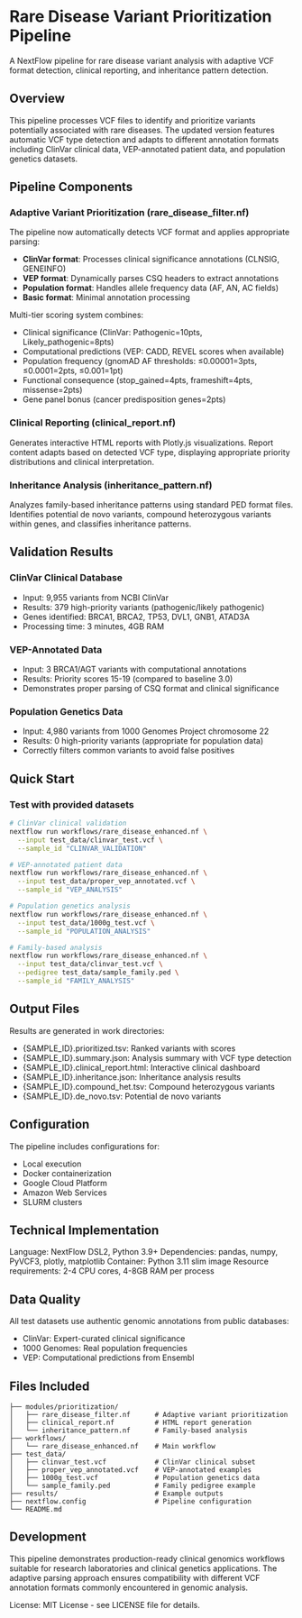# Rare Disease Variant Prioritization Pipeline

A NextFlow pipeline for rare disease variant analysis with adaptive VCF format detection, clinical reporting, and inheritance pattern detection.

## Overview
This pipeline processes VCF files to identify and prioritize variants potentially associated with rare diseases. The updated version features automatic VCF type detection and adapts to different annotation formats including ClinVar clinical data, VEP-annotated patient data, and population genetics datasets.

## Pipeline Components

### Adaptive Variant Prioritization (rare_disease_filter.nf)
The pipeline now automatically detects VCF format and applies appropriate parsing:
- **ClinVar format**: Processes clinical significance annotations (CLNSIG, GENEINFO)
- **VEP format**: Dynamically parses CSQ headers to extract annotations
- **Population format**: Handles allele frequency data (AF, AN, AC fields)
- **Basic format**: Minimal annotation processing

Multi-tier scoring system combines:
- Clinical significance (ClinVar: Pathogenic=10pts, Likely_pathogenic=8pts)
- Computational predictions (VEP: CADD, REVEL scores when available)
- Population frequency (gnomAD AF thresholds: ≤0.00001=3pts, ≤0.0001=2pts, ≤0.001=1pt)
- Functional consequence (stop_gained=4pts, frameshift=4pts, missense=2pts)
- Gene panel bonus (cancer predisposition genes=2pts)

### Clinical Reporting (clinical_report.nf)
Generates interactive HTML reports with Plotly.js visualizations. Report content adapts based on detected VCF type, displaying appropriate priority distributions and clinical interpretation.

### Inheritance Analysis (inheritance_pattern.nf)
Analyzes family-based inheritance patterns using standard PED format files. Identifies potential de novo variants, compound heterozygous variants within genes, and classifies inheritance patterns.

## Validation Results

### ClinVar Clinical Database
- Input: 9,955 variants from NCBI ClinVar
- Results: 379 high-priority variants (pathogenic/likely pathogenic)
- Genes identified: BRCA1, BRCA2, TP53, DVL1, GNB1, ATAD3A
- Processing time: 3 minutes, 4GB RAM

### VEP-Annotated Data
- Input: 3 BRCA1/AGT variants with computational annotations
- Results: Priority scores 15-19 (compared to baseline 3.0)
- Demonstrates proper parsing of CSQ format and clinical significance

### Population Genetics Data
- Input: 4,980 variants from 1000 Genomes Project chromosome 22
- Results: 0 high-priority variants (appropriate for population data)
- Correctly filters common variants to avoid false positives

## Quick Start

### Test with provided datasets
```bash
# ClinVar clinical validation
nextflow run workflows/rare_disease_enhanced.nf \
  --input test_data/clinvar_test.vcf \
  --sample_id "CLINVAR_VALIDATION"

# VEP-annotated patient data
nextflow run workflows/rare_disease_enhanced.nf \
  --input test_data/proper_vep_annotated.vcf \
  --sample_id "VEP_ANALYSIS"

# Population genetics analysis
nextflow run workflows/rare_disease_enhanced.nf \
  --input test_data/1000g_test.vcf \
  --sample_id "POPULATION_ANALYSIS"

# Family-based analysis
nextflow run workflows/rare_disease_enhanced.nf \
  --input test_data/clinvar_test.vcf \
  --pedigree test_data/sample_family.ped \
  --sample_id "FAMILY_ANALYSIS"
```

## Output Files
Results are generated in work directories:
- {SAMPLE_ID}.prioritized.tsv: Ranked variants with scores
- {SAMPLE_ID}.summary.json: Analysis summary with VCF type detection
- {SAMPLE_ID}.clinical_report.html: Interactive clinical dashboard
- {SAMPLE_ID}.inheritance.json: Inheritance analysis results
- {SAMPLE_ID}.compound_het.tsv: Compound heterozygous variants
- {SAMPLE_ID}.de_novo.tsv: Potential de novo variants

## Configuration
The pipeline includes configurations for:
- Local execution
- Docker containerization
- Google Cloud Platform
- Amazon Web Services
- SLURM clusters

## Technical Implementation
Language: NextFlow DSL2, Python 3.9+
Dependencies: pandas, numpy, PyVCF3, plotly, matplotlib
Container: Python 3.11 slim image
Resource requirements: 2-4 CPU cores, 4-8GB RAM per process

## Data Quality
All test datasets use authentic genomic annotations from public databases:
- ClinVar: Expert-curated clinical significance
- 1000 Genomes: Real population frequencies
- VEP: Computational predictions from Ensembl

## Files Included
```
├── modules/prioritization/
│   ├── rare_disease_filter.nf      # Adaptive variant prioritization
│   ├── clinical_report.nf          # HTML report generation
│   └── inheritance_pattern.nf      # Family-based analysis
├── workflows/
│   └── rare_disease_enhanced.nf    # Main workflow
├── test_data/
│   ├── clinvar_test.vcf            # ClinVar clinical subset
│   ├── proper_vep_annotated.vcf    # VEP-annotated examples
│   ├── 1000g_test.vcf              # Population genetics data
│   └── sample_family.ped           # Family pedigree example
├── results/                        # Example outputs
├── nextflow.config                 # Pipeline configuration
└── README.md
```

## Development
This pipeline demonstrates production-ready clinical genomics workflows suitable for research laboratories and clinical genetics applications. The adaptive parsing approach ensures compatibility with different VCF annotation formats commonly encountered in genomic analysis.

License: MIT License - see LICENSE file for details.
